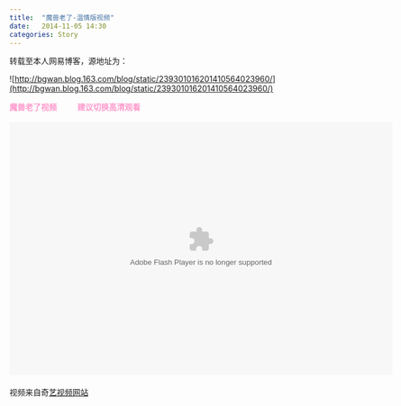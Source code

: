 ```yaml
---
title:  "魔兽老了-温情版视频"
date:   2014-11-05 14:30
categories: Story
---
```

转载至本人网易博客，源地址为：<br>

![http://bgwan.blog.163.com/blog/static/239301016201410564023960/](http://bgwan.blog.163.com/blog/static/239301016201410564023960/)
<html>

<body>
<B><font color=#ff99cc>魔兽老了视频 &nbsp; &nbsp; &nbsp; &nbsp; &nbsp; 建议切换高清观看</font></B>

<div><B><font color=#ff00ff><br></font></B></div>
<EMBED type=application/x-shockwave-flash align=middle height=450 width=680 src=http://player.video.qiyi.com/4b436796b799b6f98cfa8f8e6a9484f9/0/0/v_19rrhcpn9k.swf-albumId=217990500-tvId=217990500-isPurchase=0-cnId=8 wmode="transparent" invokeurls="false" quality="high" allowScriptAccess="never" allowfullscreen="false" allowNetworking="internal"><br>
<div><br></div>
<div>视频来自奇<A style="LINE-HEIGHT: 28px" href="http://so.iqiyi.com/so/q_%E9%AD%94%E5%85%BD%E8%80%81%E4%BA%86?source=input&amp;sr=795613996771" rel=nofollow target=_blank>艺视频网站</A></div>


</body>
</html>